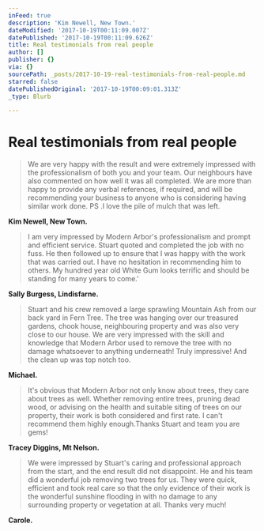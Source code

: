 ```yaml
---
inFeed: true
description: 'Kim Newell, New Town.'
dateModified: '2017-10-19T00:11:09.007Z'
datePublished: '2017-10-19T00:11:09.626Z'
title: Real testimonials from real people
author: []
publisher: {}
via: {}
sourcePath: _posts/2017-10-19-real-testimonials-from-real-people.md
starred: false
datePublishedOriginal: '2017-10-19T00:09:01.313Z'
_type: Blurb

---
```

# **Real testimonials from real people**

> We are very happy with the result and were extremely impressed with the professionalism of both you and your team. Our neighbours have also commented on how well it was all completed. We are more than happy to provide any verbal references, if required, and will be recommending your business to anyone who is considering having similar work done. PS .I love the pile of mulch that was left.

**Kim Newell, New Town.**

> I am very impressed by Modern Arbor's professionalism and prompt and efficient service. Stuart quoted and completed the job with no fuss. He then followed up to ensure that I was happy with the work that was carried out. I have no hesitation in recommending him to others. My hundred year old White Gum looks terrific and should be standing for many years to come.' 

**Sally Burgess, Lindisfarne.**

> Stuart and his crew removed a large sprawling Mountain Ash from our back yard in Fern Tree. The tree was hanging over our treasured gardens, chook house, neighbouring property and was also very close to our house. We are very impressed with the skill and knowledge that Modern Arbor used to remove the tree with no damage whatsoever to anything underneath! Truly impressive! And the clean up was top notch too.

**Michael.**

> It's obvious that Modern Arbor not only know about trees, they care about trees as well. Whether removing entire trees, pruning dead wood, or advising on the health and suitable siting of trees on our property, their work is both considered and first rate. I can't recommend them highly enough.Thanks Stuart and team you are gems!

**Tracey Diggins, Mt Nelson.**

> We were impressed by Stuart's caring and professional approach from the start, and the end result did not disappoint. He and his team did a wonderful job removing two trees for us. They were quick, efficient and took real care so that the only evidence of their work is the wonderful sunshine flooding in with no damage to any surrounding property or vegetation at all. Thanks very much!

**Carole.**